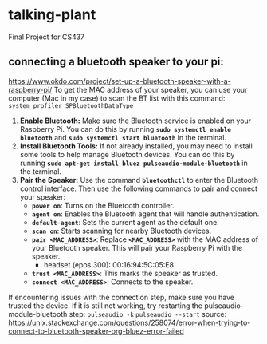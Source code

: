 # talking-plant
Final Project for CS437

## connecting a bluetooth speaker to your pi:
https://www.okdo.com/project/set-up-a-bluetooth-speaker-with-a-raspberry-pi/
To get the MAC address of your speaker, you can use your computer (Mac in my case) to scan the BT list with this command:
`system_profiler SPBluetoothDataType`

1. **Enable Bluetooth:** Make sure the Bluetooth service is enabled on your Raspberry Pi. You can do this by running **`sudo systemctl enable bluetooth`** and **`sudo systemctl start bluetooth`** in the terminal.
2. **Install Bluetooth Tools:** If not already installed, you may need to install some tools to help manage Bluetooth devices. You can do this by running **`sudo apt-get install bluez pulseaudio-module-bluetooth`** in the terminal.
3. **Pair the Speaker:** Use the command **`bluetoothctl`** to enter the Bluetooth control interface. Then use the following commands to pair and connect your speaker:
    - **`power on`**: Turns on the Bluetooth controller.
    - **`agent on`**: Enables the Bluetooth agent that will handle authentication.
    - **`default-agent`**: Sets the current agent as the default one.
    - **`scan on`**: Starts scanning for nearby Bluetooth devices.
    - **`pair <MAC_ADDRESS>`**: Replace **`<MAC_ADDRESS>`** with the MAC address of your Bluetooth speaker. This will pair your Raspberry Pi with the speaker.
        - headset (epos 300): 00:16:94:5C:05:E8
    - **`trust <MAC_ADDRESS>`**: This marks the speaker as trusted.
    - **`connect <MAC_ADDRESS>`**: Connects to the speaker.
  
   
If encountering issues with the connection step, make sure you have trusted the device. If it is still not working, try restarting the pulseaudio-module-bluetooth step:
`pulseaudio -k`
`pulseaudio --start`
source: https://unix.stackexchange.com/questions/258074/error-when-trying-to-connect-to-bluetooth-speaker-org-bluez-error-failed
